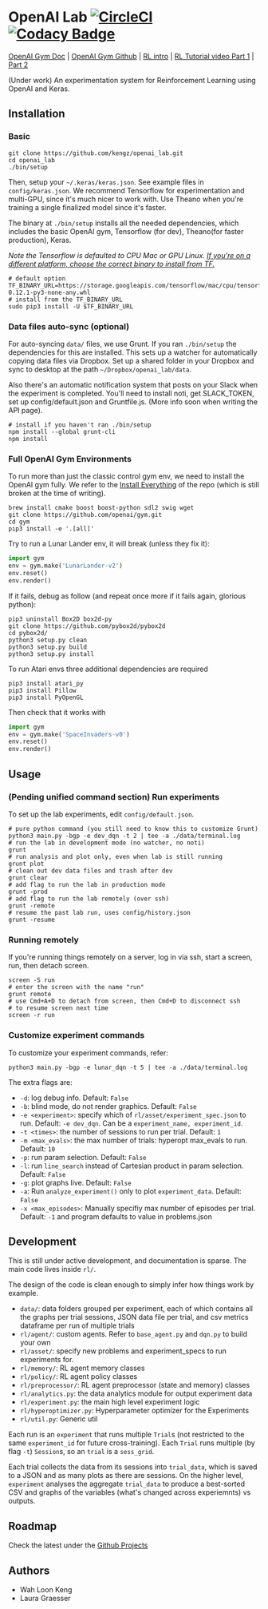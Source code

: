 # OpenAI Lab [![CircleCI](https://circleci.com/gh/kengz/openai_lab.svg?style=shield)](https://circleci.com/gh/kengz/openai_lab) [![Codacy Badge](https://api.codacy.com/project/badge/Grade/a0e6bbbb6c4845ccaab2db9aecfecbb0)](https://www.codacy.com/app/kengzwl/openai_lab?utm_source=github.com&amp;utm_medium=referral&amp;utm_content=kengz/openai_lab&amp;utm_campaign=Badge_Grade)

[OpenAI Gym Doc](https://gym.openai.com/docs) | [OpenAI Gym Github](https://github.com/openai/gym) | [RL intro](https://gym.openai.com/docs/rl) | [RL Tutorial video Part 1](https://youtu.be/qBhLoeijgtA) | [Part 2](https://youtu.be/wNSlZJGdodE)

(Under work) An experimentation system for Reinforcement Learning using OpenAI and Keras.


## Installation

### Basic

```shell
git clone https://github.com/kengz/openai_lab.git
cd openai_lab
./bin/setup
```

Then, setup your `~/.keras/keras.json`. See example files in `config/keras.json`. We recommend Tensorflow for experimentation and multi-GPU, since it's much nicer to work with. Use Theano when you're training a single finalized model since it's faster.

The binary at `./bin/setup` installs all the needed dependencies, which includes the basic OpenAI gym, Tensorflow (for dev), Theano(for faster production), Keras.

*Note the Tensorflow is defaulted to CPU Mac or GPU Linux. [If you're on a different platform, choose the correct binary to install from TF.](https://www.tensorflow.org/get_started/os_setup#pip_installation)*

```shell
# default option
TF_BINARY_URL=https://storage.googleapis.com/tensorflow/mac/cpu/tensorflow-0.12.1-py3-none-any.whl
# install from the TF_BINARY_URL
sudo pip3 install -U $TF_BINARY_URL
```


### Data files auto-sync (optional)

For auto-syncing `data/` files, we use Grunt. If you ran `./bin/setup` the dependencies for this are installed. This sets up a watcher for automatically copying data files via Dropbox. Set up a shared folder in your Dropbox and sync to desktop at the path `~/Dropbox/openai_lab/data`.

Also there's an automatic notification system that posts on your Slack when the experiment is completed. You'll need to install noti, get SLACK_TOKEN, set up config/default.json and Gruntfile.js. (More info soon when writing the API page).

```shell
# install if you haven't ran ./bin/setup
npm install --global grunt-cli
npm install
```


### Full OpenAI Gym Environments

To run more than just the classic control gym env, we need to install the OpenAI gym fully. We refer to the [Install Everything](https://github.com/openai/gym#installing-everything) of the repo (which is still broken at the time of writing).

```shell
brew install cmake boost boost-python sdl2 swig wget
git clone https://github.com/openai/gym.git
cd gym
pip3 install -e '.[all]'
```

Try to run a Lunar Lander env, it will break (unless they fix it):
```python
import gym
env = gym.make('LunarLander-v2')
env.reset()
env.render()
```

If it fails, debug as follow (and repeat once more if it fails again, glorious python):

```shell
pip3 uninstall Box2D box2d-py
git clone https://github.com/pybox2d/pybox2d
cd pybox2d/
python3 setup.py clean
python3 setup.py build
python3 setup.py install
```

To run Atari envs three additional dependencies are required

```shell
pip3 install atari_py
pip3 install Pillow
pip3 install PyOpenGL
```

Then check that it works with
```python
import gym
env = gym.make('SpaceInvaders-v0')
env.reset()
env.render()
```

## Usage

### (Pending unified command section) Run experiments

To set up the lab experiments, edit `config/default.json`.

```shell
# pure python command (you still need to know this to customize Grunt)
python3 main.py -bgp -e dev_dqn -t 2 | tee -a ./data/terminal.log
# run the lab in development mode (no watcher, no noti)
grunt
# run analysis and plot only, even when lab is still running
grunt plot
# clean out dev data files and trash after dev
grunt clear
# add flag to run the lab in production mode
grunt -prod
# add flag to run the lab remotely (over ssh)
grunt -remote
# resume the past lab run, uses config/history.json
grunt -resume
```

### Running remotely

If you're running things remotely on a server, log in via ssh, start a screen, run, then detach screen.

```shell
screen -S run
# enter the screen with the name "run"
grunt remote
# use Cmd+A+D to detach from screen, then Cmd+D to disconnect ssh
# to resume screen next time
screen -r run
```

### Customize experiment commands

To customize your experiment commands, refer:

```shell
python3 main.py -bgp -e lunar_dqn -t 5 | tee -a ./data/terminal.log
```

The extra flags are:

- `-d`: log debug info. Default: `False`
- `-b`: blind mode, do not render graphics. Default: `False`
- `-e <experiment>`: specify which of `rl/asset/experiment_spec.json` to run. Default: `-e dev_dqn`. Can be a `experiment_name, experiment_id`.
- `-t <times>`: the number of sessions to run per trial. Default: `1`
- `-m <max_evals>`: the max number of trials: hyperopt max_evals to run. Default: `10`
- `-p`: run param selection. Default: `False`
- `-l`: run `line_search` instead of Cartesian product in param selection. Default: `False`
- `-g`: plot graphs live. Default: `False`
- `-a`: Run `analyze_experiment()` only to plot `experiment_data`. Default: `False`
- `-x <max_episodes>`: Manually specifiy max number of episodes per trial. Default: `-1` and program defaults to value in problems.json



## Development

This is still under active development, and documentation is sparse. The main code lives inside `rl/`.

The design of the code is clean enough to simply infer how things work by example.

- `data/`: data folders grouped per experiment, each of which contains all the graphs per trial sessions, JSON data file per trial, and csv metrics dataframe per run of multiple trials
- `rl/agent/`: custom agents. Refer to `base_agent.py` and `dqn.py` to build your own
- `rl/asset/`: specify new problems and experiment_specs to run experiments for.
- `rl/memory/`: RL agent memory classes
- `rl/policy/`: RL agent policy classes
- `rl/preprocessor/`: RL agent preprocessor (state and memory) classes
- `rl/analytics.py`: the data analytics module for output experiment data
- `rl/experiment.py`: the main high level experiment logic
- `rl/hyperoptimizer.py`: Hyperparameter optimizer for the Experiments
- `rl/util.py`: Generic util

Each run is an `experiment` that runs multiple `Trial`s (not restricted to the same `experiment_id` for future cross-training). Each `Trial` runs multiple (by flag `-t`) `Session`s, so an `trial` is a `sess_grid`.

Each trial collects the data from its sessions into `trial_data`, which is saved to a JSON and as many plots as there are sessions. On the higher level, `experiment` analyses the aggregate `trial_data` to produce a best-sorted CSV and graphs of the variables (what's changed across experiemnts) vs outputs.


## Roadmap

Check the latest under the [Github Projects](https://github.com/kengz/openai_lab/projects)

## Authors

- Wah Loon Keng
- Laura Graesser
